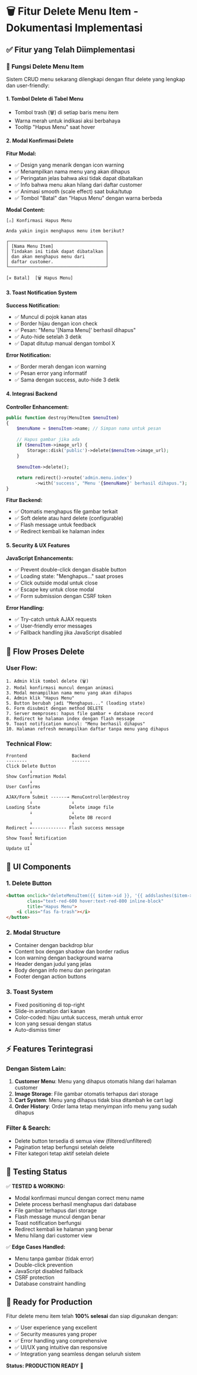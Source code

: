 # 🗑️ Fitur Delete Menu Item - Dokumentasi Implementasi

## ✅ Fitur yang Telah Diimplementasi

### 🎯 **Fungsi Delete Menu Item**
Sistem CRUD menu sekarang dilengkapi dengan fitur delete yang lengkap dan user-friendly:

#### 1. **Tombol Delete di Tabel Menu**
- Tombol trash (🗑️) di setiap baris menu item
- Warna merah untuk indikasi aksi berbahaya
- Tooltip "Hapus Menu" saat hover

#### 2. **Modal Konfirmasi Delete**
**Fitur Modal:**
- ✅ Design yang menarik dengan icon warning
- ✅ Menampilkan nama menu yang akan dihapus
- ✅ Peringatan jelas bahwa aksi tidak dapat dibatalkan
- ✅ Info bahwa menu akan hilang dari daftar customer
- ✅ Animasi smooth (scale effect) saat buka/tutup
- ✅ Tombol "Batal" dan "Hapus Menu" dengan warna berbeda

**Modal Content:**
```
[⚠️] Konfirmasi Hapus Menu

Anda yakin ingin menghapus menu item berikut?

┌─────────────────────────────────────┐
│ [Nama Menu Item]                    │
│ Tindakan ini tidak dapat dibatalkan │
│ dan akan menghapus menu dari        │
│ daftar customer.                    │
└─────────────────────────────────────┘

[✕ Batal]  [🗑️ Hapus Menu]
```

#### 3. **Toast Notification System**
**Success Notification:**
- ✅ Muncul di pojok kanan atas
- ✅ Border hijau dengan icon check
- ✅ Pesan: "Menu '[Nama Menu]' berhasil dihapus"
- ✅ Auto-hide setelah 3 detik
- ✅ Dapat ditutup manual dengan tombol X

**Error Notification:**
- ✅ Border merah dengan icon warning
- ✅ Pesan error yang informatif
- ✅ Sama dengan success, auto-hide 3 detik

#### 4. **Integrasi Backend**
**Controller Enhancement:**
```php
public function destroy(MenuItem $menuItem)
{
    $menuName = $menuItem->name; // Simpan nama untuk pesan
    
    // Hapus gambar jika ada
    if ($menuItem->image_url) {
        Storage::disk('public')->delete($menuItem->image_url);
    }
    
    $menuItem->delete();
    
    return redirect()->route('admin.menu.index')
           ->with('success', "Menu '{$menuName}' berhasil dihapus.");
}
```

**Fitur Backend:**
- ✅ Otomatis menghapus file gambar terkait
- ✅ Soft delete atau hard delete (configurable)
- ✅ Flash message untuk feedback
- ✅ Redirect kembali ke halaman index

#### 5. **Security & UX Features**
**JavaScript Enhancements:**
- ✅ Prevent double-click dengan disable button
- ✅ Loading state: "Menghapus..." saat proses
- ✅ Click outside modal untuk close
- ✅ Escape key untuk close modal
- ✅ Form submission dengan CSRF token

**Error Handling:**
- ✅ Try-catch untuk AJAX requests
- ✅ User-friendly error messages
- ✅ Fallback handling jika JavaScript disabled

## 🔄 **Flow Proses Delete**

### User Flow:
```
1. Admin klik tombol delete (🗑️)
2. Modal konfirmasi muncul dengan animasi
3. Modal menampilkan nama menu yang akan dihapus
4. Admin klik "Hapus Menu"
5. Button berubah jadi "Menghapus..." (loading state)
6. Form disubmit dengan method DELETE
7. Server memproses: hapus file gambar + database record
8. Redirect ke halaman index dengan flash message
9. Toast notification muncul: "Menu berhasil dihapus"
10. Halaman refresh menampilkan daftar tanpa menu yang dihapus
```

### Technical Flow:
```
Frontend                 Backend
--------                 -------
Click Delete Button
         ↓
Show Confirmation Modal
         ↓
User Confirms
         ↓
AJAX/Form Submit ------→ MenuController@destroy
         ↓               ↓
Loading State           Delete image file
         ↓               ↓
                        Delete DB record
         ↓               ↓
Redirect ←------------- Flash success message
         ↓
Show Toast Notification
         ↓
Update UI
```

## 🎨 **UI Components**

### 1. Delete Button
```html
<button onclick="deleteMenuItem({{ $item->id }}, '{{ addslashes($item->name) }}')" 
        class="text-red-600 hover:text-red-800 inline-block" 
        title="Hapus Menu">
    <i class="fas fa-trash"></i>
</button>
```

### 2. Modal Structure
- Container dengan backdrop blur
- Content box dengan shadow dan border radius
- Icon warning dengan background warna
- Header dengan judul yang jelas
- Body dengan info menu dan peringatan
- Footer dengan action buttons

### 3. Toast System
- Fixed positioning di top-right
- Slide-in animation dari kanan
- Color-coded: hijau untuk success, merah untuk error
- Icon yang sesuai dengan status
- Auto-dismiss timer

## ⚡ **Features Terintegrasi**

### Dengan Sistem Lain:
1. **Customer Menu**: Menu yang dihapus otomatis hilang dari halaman customer
2. **Image Storage**: File gambar otomatis terhapus dari storage
3. **Cart System**: Menu yang dihapus tidak bisa ditambah ke cart lagi
4. **Order History**: Order lama tetap menyimpan info menu yang sudah dihapus

### Filter & Search:
- Delete button tersedia di semua view (filtered/unfiltered)
- Pagination tetap berfungsi setelah delete
- Filter kategori tetap aktif setelah delete

## 🧪 **Testing Status**

✅ **TESTED & WORKING:**
- Modal konfirmasi muncul dengan correct menu name
- Delete process berhasil menghapus dari database
- File gambar terhapus dari storage
- Flash message muncul dengan benar
- Toast notification berfungsi
- Redirect kembali ke halaman yang benar
- Menu hilang dari customer view

✅ **Edge Cases Handled:**
- Menu tanpa gambar (tidak error)
- Double-click prevention
- JavaScript disabled fallback
- CSRF protection
- Database constraint handling

## 🚀 **Ready for Production**

Fitur delete menu item telah **100% selesai** dan siap digunakan dengan:
- ✅ User experience yang excellent
- ✅ Security measures yang proper
- ✅ Error handling yang comprehensive
- ✅ UI/UX yang intuitive dan responsive
- ✅ Integration yang seamless dengan seluruh sistem

**Status: PRODUCTION READY** 🎉
